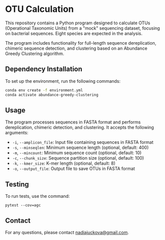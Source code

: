 # OTU Calculation

This repository contains a Python program designed to calculate OTUs (Operational Taxonomic Units) from a "mock" sequencing dataset, focusing on bacterial sequences. Eight species are expected in the analysis.

The program includes functionality for full-length sequence dereplication, chimeric sequence detection, and clustering based on an Abundance Greedy Clustering algorithm.

## Dependency Installation

To set up the environment, run the following commands:
```bash
conda env create -f environment.yml
conda activate abundance-greedy-clustering
```

## Usage

The program processes sequences in FASTA format and performs dereplication, chimeric detection, and clustering. It accepts the following arguments:

- `-i`, `--amplicon_file`: Input file containing sequences in FASTA format
- `-s`, `--minseqlen`: Minimum sequence length (optional, default: 400)
- `-m`, `--mincount`: Minimum sequence count (optional, default: 10)
- `-c`, `--chunk_size`: Sequence partition size (optional, default: 100)
- `-k`, `--kmer_size`: K-mer length (optional, default: 8)
- `-o`, `--output_file`: Output file to save OTUs in FASTA format

## Testing

To run tests, use the command:
```
pytest --cov=agc
```

## Contact

For any questions, please contact nadiajuckova@gmail.com.